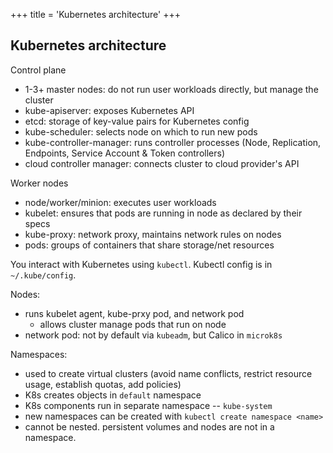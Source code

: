 +++
title = 'Kubernetes architecture'
+++
## Kubernetes architecture
Control plane
- 1-3+ master nodes: do not run user workloads directly, but manage the cluster
- kube-apiserver: exposes Kubernetes API
- etcd: storage of key-value pairs for Kubernetes config
- kube-scheduler: selects node on which to run new pods
- kube-controller-manager: runs controller processes (Node, Replication, Endpoints, Service Account & Token controllers)
- cloud controller manager: connects cluster to cloud provider's API

Worker nodes
- node/worker/minion: executes user workloads
- kubelet: ensures that pods are running in node as declared by their specs
- kube-proxy: network proxy, maintains network rules on nodes
- pods: groups of containers that share storage/net resources

You interact with Kubernetes using `kubectl`.
Kubectl config is in `~/.kube/config`.

Nodes:
- runs kubelet agent, kube-prxy pod, and network pod
  - allows cluster manage pods that run on node
- network pod: not by default via `kubeadm`, but Calico in `microk8s`

Namespaces:
- used to create virtual clusters (avoid name conflicts, restrict resource usage, establish quotas, add policies)
- K8s creates objects in `default` namespace
- K8s components run in separate namespace -- `kube-system`
- new namespaces can be created with `kubectl create namespace <name>`
- cannot be nested. persistent volumes and nodes are not in a namespace.
